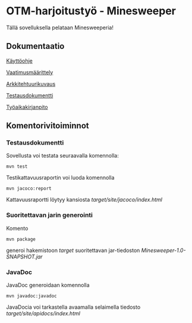 # OTM-harjoitustyö - Minesweeper

Tällä sovelluksella pelataan Minesweeperia!

## Dokumentaatio

[Käyttöohje](https://github.com/stentho/otm-harjoitustyo/blob/master/Minesweeper/dokumentaatio/kayttoohje.md)

[Vaatimusmäärittely](https://github.com/stentho/otm-harjoitustyo/blob/master/Minesweeper/dokumentaatio/vaatimusmaarittely.md)

[Arkkitehtuurikuvaus](https://github.com/stentho/otm-harjoitustyo/blob/master/Minesweeper/dokumentaatio/arkkitehtuurikuvaus.md)

[Testausdokumentti](https://github.com/stentho/otm-harjoitustyo/blob/master/Minesweeper/dokumentaatio/testausdokumentti.md)

[Työaikakirjanpito](https://github.com/stentho/otm-harjoitustyo/blob/master/Minesweeper/dokumentaatio/tuntikirjanpito.md)

## Komentorivitoiminnot

### Testausdokumentti

Sovellusta voi testata seuraavalla komennolla:

```
mvn test
```

Testikattavuusraportin voi luoda komennolla

```
mvn jacoco:report
```
Kattavuusraportti löytyy kansiosta _target/site/jacoco/index.html_

### Suoritettavan jarin generointi

Komento

```
mvn package
```

generoi hakemistoon _target_ suoritettavan jar-tiedoston _Minesweeper-1.0-SNAPSHOT.jar_

### JavaDoc

JavaDoc generoidaan komennolla

```
mvn javadoc:javadoc
```

JavaDocia voi tarkastella avaamalla selaimella tiedosto _target/site/apidocs/index.html_
